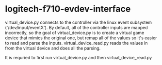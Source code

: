 # logitech-f710-evdev-interface

virtual_device.py connects to the controller via the linux event subsystem ('/dev/input/eventX'). By default, all of the controller inputs are mapped incorrectly, so the goal of virtual_device.py is to create a virtual game device that mimics the original one, but remap all of the values so it's easier to read and parse the inputs. virtual_device_read.py reads the values in from the virtual device and does all the parsing. 

It is requried to first run virtual_device.py and then virtual_device_read.py
